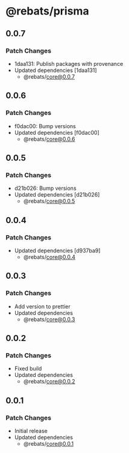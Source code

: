 # @rebats/prisma

## 0.0.7

### Patch Changes

- 1daa131: Publish packages with provenance
- Updated dependencies [1daa131]
  - @rebats/core@0.0.7

## 0.0.6

### Patch Changes

- f0dac00: Bump versions
- Updated dependencies [f0dac00]
  - @rebats/core@0.0.6

## 0.0.5

### Patch Changes

- d21b026: Bump versions
- Updated dependencies [d21b026]
  - @rebats/core@0.0.5

## 0.0.4

### Patch Changes

- Updated dependencies [d937ba9]
  - @rebats/core@0.0.4

## 0.0.3

### Patch Changes

- Add version to prettier
- Updated dependencies
  - @rebats/core@0.0.3

## 0.0.2

### Patch Changes

- Fixed build
- Updated dependencies
  - @rebats/core@0.0.2

## 0.0.1

### Patch Changes

- Initial release
- Updated dependencies
  - @rebats/core@0.0.1
